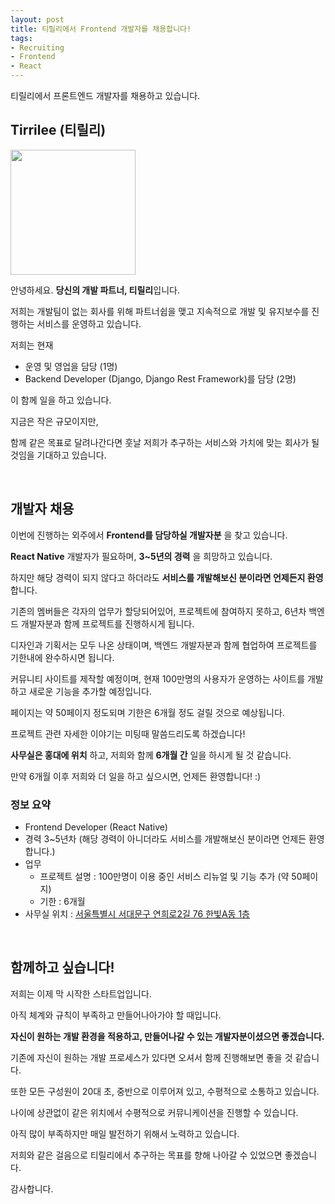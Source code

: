 ```yaml
---
layout: post
title: 티릴리에서 Frontend 개발자를 채용합니다!
tags:
- Recruiting
- Frontend
- React
---
```


티릴리에서 프론트엔드 개발자를 채용하고 있습니다.

## Tirrilee (티릴리)

<img src='https://github.com/SinamonDev/SinamonDev.github.io/blob/master/images/logo.png?raw=true' height='200px' width='200px'/>

안녕하세요. **당신의 개발 파트너, 티릴리**입니다.

저희는 개발팀이 없는 회사를 위해 파트너쉽을 맺고 지속적으로 개발 및 유지보수를 진행하는 서비스를 운영하고 있습니다.

저희는 현재 

- 운영 및 영업을 담당 (1명)
- Backend Developer (Django, Django Rest Framework)를 담당 (2명)

이 함께 일을 하고 있습니다.

지금은 작은 규모이지만, 

함께 같은 목표로 달려나간다면 훗날 저희가 추구하는 서비스와 가치에 맞는 회사가 될 것임을 기대하고 있습니다.

<br/>

## 개발자 채용

이번에 진행하는 외주에서 **Frontend를 담당하실 개발자분** 을 찾고 있습니다.

**React Native** 개발자가 필요하며, **3~5년의 경력** 을 희망하고 있습니다.

하지만 해당 경력이 되지 않다고 하더라도 **서비스를 개발해보신 분이라면 언제든지 환영** 합니다.

기존의 멤버들은 각자의 업무가 할당되어있어, 프로젝트에 참여하지 못하고, 6년차 백엔드 개발자분과 함께 프로젝트를 진행하시게 됩니다.

디자인과 기획서는 모두 나온 상태이며, 백엔드 개발자분과 함께 협업하여 프로젝트를 기한내에 완수하시면 됩니다.

커뮤니티 사이트를 제작할 예정이며, 현재 100만명의 사용자가 운영하는 사이트를 개발하고 새로운 기능을 추가할 예정입니다.

페이지는 약 50페이지 정도되며 기한은 6개월 정도 걸릴 것으로 예상됩니다.

프로젝트 관련 자세한 이야기는 미팅때 말씀드리도록 하겠습니다!

**사무실은 홍대에 위치** 하고, 저희와 함께 **6개월 간** 일을 하시게 될 것 같습니다.

만약 6개월 이후 저희와 더 일을 하고 싶으시면, 언제든 환영합니다! :)


### 정보 요약

- Frontend Developer (React Native)
- 경력 3~5년차 (해당 경력이 아니더라도 서비스를 개발해보신 분이라면 언제든 환영합니다.)
- 업무
	- 프로젝트 설명 : 100만명이 이용 중인 서비스 리뉴얼 및 기능 추가 (약 50페이지)
	- 기한 : 6개월
- 사무실 위치 : [서울특별시 서대문구 연희로2길 76 한빛A동 1층](https://map.naver.com/local/siteview.nhn?code=1626002939)

<br/>

## 함께하고 싶습니다!

저희는 이제 막 시작한 스타트업입니다.

아직 체계와 규칙이 부족하고 만들어나아가야 할 때입니다.

**자신이 원하는 개발 환경을 적용하고, 만들어나갈 수 있는 개발자분이셨으면 좋겠습니다.**

기존에 자신이 원하는 개발 프로세스가 있다면 오셔서 함께 진행해보면 좋을 것 같습니다.

또한 모든 구성원이 20대 초, 중반으로 이루어져 있고, 수평적으로 소통하고 있습니다.

나이에 상관없이 같은 위치에서 수평적으로 커뮤니케이션을 진행할 수 있습니다.

아직 많이 부족하지만 매일 발전하기 위해서 노력하고 있습니다.

저희와 같은 걸음으로 티릴리에서 추구하는 목표를 향해 나아갈 수 있었으면 좋겠습니다.

감사합니다.